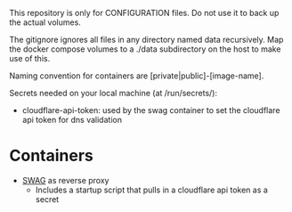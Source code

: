 This repository is only for CONFIGURATION files. Do not use it to back up the actual volumes.

The gitignore ignores all files in any directory named data recursively.
Map the docker compose volumes to a ./data subdirectory on the host to make use of this.

Naming convention for containers are [private|public]-[image-name].

Secrets needed on your local machine (at /run/secrets/):
- cloudflare-api-token: used by the swag container to set the cloudflare api token for dns validation

# Containers
- [SWAG](https://github.com/linuxserver/docker-swag) as reverse proxy
  - Includes a startup script that pulls in a cloudflare api token as a secret
